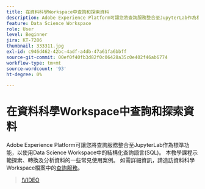 ```yaml
---
title: 在資料科學Workspace中查詢和探索資料
description: Adobe Experience Platform可讓您將查詢服務整合至JupyterLab作為標準功能，以使用Data Science Workspace中的結構化查詢語言(SQL)。
feature: Data Science Workspace
role: User
level: Beginner
jira: KT-7286
thumbnail: 333311.jpg
exl-id: c946d462-42bc-4adf-a4db-47a61fa6bbff
source-git-commit: 00ef0f40fb3d82f0c06428a35c0e402f46ab6774
workflow-type: tm+mt
source-wordcount: '93'
ht-degree: 0%

---
```


# 在資料科學Workspace中查詢和探索資料

Adobe Experience Platform可讓您將查詢服務整合至JupyterLab作為標準功能，以使用Data Science Workspace中的結構化查詢語言(SQL)。 本教學課程示範探索、轉換及分析資料的一些常見使用案例。 如需詳細資訊，請造訪資料科學Workspace檔案中的[查詢服務](https://experienceleague.adobe.com/docs/experience-platform/data-science-workspace/jupyterlab/query-service.html)。

>[!VIDEO](https://video.tv.adobe.com/v/333311)
